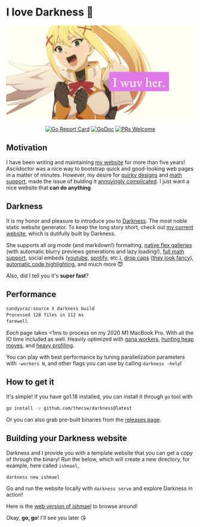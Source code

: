 # I love Darkness 🥬

![darkness](./darkness.png)

<div id='badges' align='center'>

[![Go Report Card](https://goreportcard.com/badge/github.com/thecsw/darkness)](https://goreportcard.com/report/github.com/thecsw/darkness)
[![GoDoc](https://godoc.org/github.com/thecsw/darkness?status.svg)](https://godoc.org/github.com/thecsw/darkness)
[![PRs Welcome](https://img.shields.io/badge/PRs-welcome-brightgreen.svg?style=flat-square)](http://makeapullrequest.com)

</div>

## Motivation

I have been writing and maintaining [my website](https://sandyuraz.com) for more 
than five years! Asciidoctor was a nice way to bootstrap quick and good-looking
web pages in a matter of minutes. However, my desire for 
[quirky designs](https://sandyuraz.com/blogs/design) and 
[math support](https://sandyuraz.com/blogs/sqrt2irrational), made the issue
of bulding it [annoyingly complicated](https://sandyuraz.com/blogs/web-legacy).
I just want a nice website that **can do anything**.

## Darkness
 
It is my honor and pleasure to introduce you to [Darkness](https://sandyuraz.com/darkness).
The most noble static website generator. To keep the long story short, check out
[my current website](https://sandyuraz.com), which is dutifully built by Darkness.

She supports all org mode (and markdown!) formatting, 
[native flex galleries](https://sandyuraz.com/plastic) 
(with automatic blurry previews generations and lazy loading!), 
[full math support](https://sandyuraz.com/blogs/diffeq),
social embeds ([youtube](https://sandyuraz.com/blogs/best_web),
[spotify](https://sandyuraz.com/blogs/wrapped-2/), etc.),
[drop caps](https://sandyuraz.com/blogs/cameraman) 
([they look fancy](https://support.microsoft.com/en-us/office/insert-a-drop-cap-817fd19f-40fe-4b73-95e8-f3c0f5e01278)),
[automatic code highlighting](https://sandyuraz.com/blogs/mira_reddit), and much more 😈

Also, did I tell you it's **super fast**?

## Performance

```sh
sandyuraz:source λ darkness build
Processed 128 files in 112 ms
farewell
```

*Each* page takes <1ms to process on my 2020 M1 MacBook Pro. With all the IO time included
as well. Heavily optimized with [gana workers](https://github.com/thecsw/gana), 
[hunting heap moves](https://hmarr.com/blog/go-allocation-hunting/), and
[heavy profiling](https://sandyuraz.com/blogs/pprof).

You can play with best performance by tuning parallelization parameters with `-workers N`,
and other flags you can use by calling `darkness -help`!

## How to get it

It's simple! If you have go1.18 installed, you can install it through `go` tool with

```sh
go install -v github.com/thecsw/darkness@latest
```

Or you can also grab pre-built binaries from the 
[releases page](https://github.com/thecsw/darkness/releases).

## Building your Darkness website

Darkness and I provide you with a template website that you can get a copy of 
through the binary! Run the below, which will create a new directory, for example,
here called `ishmael`,

```sh
darkness new ishmael
```

Go and run the website locally with `darkness serve` and explore Darkness in action!

Here is the [web version of ishmael](https://sandyuraz.com/ishmael) to browse around!

Okay, **go, go**! I'll see you later 😘
